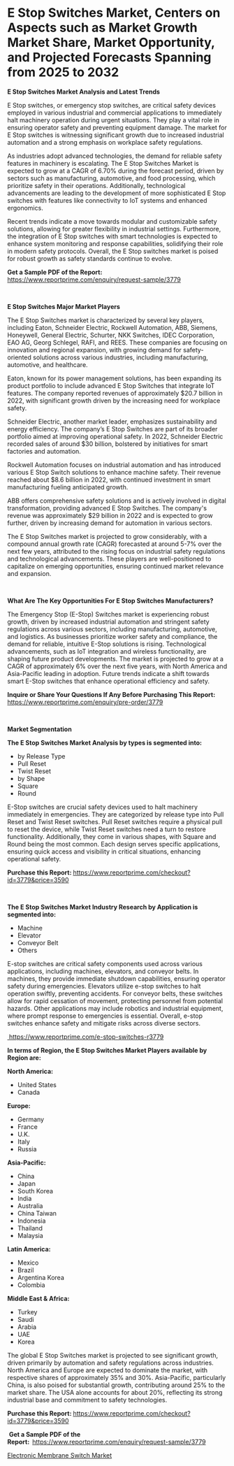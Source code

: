 <p><h1>E Stop Switches Market, Centers on Aspects such as Market Growth Market Share, Market Opportunity, and Projected Forecasts Spanning from 2025 to 2032</h1></p><p><strong>E Stop Switches Market Analysis and Latest Trends</strong></p>
<p><p>E Stop switches, or emergency stop switches, are critical safety devices employed in various industrial and commercial applications to immediately halt machinery operation during urgent situations. They play a vital role in ensuring operator safety and preventing equipment damage. The market for E Stop switches is witnessing significant growth due to increased industrial automation and a strong emphasis on workplace safety regulations.</p><p>As industries adopt advanced technologies, the demand for reliable safety features in machinery is escalating. The E Stop Switches Market is expected to grow at a CAGR of 6.70% during the forecast period, driven by sectors such as manufacturing, automotive, and food processing, which prioritize safety in their operations. Additionally, technological advancements are leading to the development of more sophisticated E Stop switches with features like connectivity to IoT systems and enhanced ergonomics.</p><p>Recent trends indicate a move towards modular and customizable safety solutions, allowing for greater flexibility in industrial settings. Furthermore, the integration of E Stop switches with smart technologies is expected to enhance system monitoring and response capabilities, solidifying their role in modern safety protocols. Overall, the E Stop switches market is poised for robust growth as safety standards continue to evolve.</p></p>
<p><strong>Get a Sample PDF of the Report:&nbsp;</strong> <a href="https://www.reportprime.com/enquiry/request-sample/3779?utm_campaign=3081&utm_medium=2&utm_source=Github&utm_content=ia&utm_term=18032025&utm_id=e-stop-switches">https://www.reportprime.com/enquiry/request-sample/3779</a></p>
<p>&nbsp;</p>
<p><strong>E Stop Switches Major Market Players</strong></p>
<p><p>The E Stop Switches market is characterized by several key players, including Eaton, Schneider Electric, Rockwell Automation, ABB, Siemens, Honeywell, General Electric, Schurter, NKK Switches, IDEC Corporation, EAO AG, Georg Schlegel, RAFI, and REES. These companies are focusing on innovation and regional expansion, with growing demand for safety-oriented solutions across various industries, including manufacturing, automotive, and healthcare.</p><p>Eaton, known for its power management solutions, has been expanding its product portfolio to include advanced E Stop Switches that integrate IoT features. The company reported revenues of approximately $20.7 billion in 2022, with significant growth driven by the increasing need for workplace safety.</p><p>Schneider Electric, another market leader, emphasizes sustainability and energy efficiency. The company’s E Stop Switches are part of its broader portfolio aimed at improving operational safety. In 2022, Schneider Electric recorded sales of around $30 billion, bolstered by initiatives for smart factories and automation.</p><p>Rockwell Automation focuses on industrial automation and has introduced various E Stop Switch solutions to enhance machine safety. Their revenue reached about $8.6 billion in 2022, with continued investment in smart manufacturing fueling anticipated growth.</p><p>ABB offers comprehensive safety solutions and is actively involved in digital transformation, providing advanced E Stop Switches. The company's revenue was approximately $29 billion in 2022 and is expected to grow further, driven by increasing demand for automation in various sectors.</p><p>The E Stop Switches market is projected to grow considerably, with a compound annual growth rate (CAGR) forecasted at around 5-7% over the next few years, attributed to the rising focus on industrial safety regulations and technological advancements. These players are well-positioned to capitalize on emerging opportunities, ensuring continued market relevance and expansion.</p></p>
<p>&nbsp;</p>
<p><strong>What Are The Key Opportunities For E Stop Switches Manufacturers?</strong></p>
<p><p>The Emergency Stop (E-Stop) Switches market is experiencing robust growth, driven by increased industrial automation and stringent safety regulations across various sectors, including manufacturing, automotive, and logistics. As businesses prioritize worker safety and compliance, the demand for reliable, intuitive E-Stop solutions is rising. Technological advancements, such as IoT integration and wireless functionality, are shaping future product developments. The market is projected to grow at a CAGR of approximately 6% over the next five years, with North America and Asia-Pacific leading in adoption. Future trends indicate a shift towards smart E-Stop switches that enhance operational efficiency and safety.</p></p>
<p><strong>Inquire or Share Your Questions If Any Before Purchasing This Report:</strong> <a href="https://www.reportprime.com/enquiry/pre-order/3779?utm_campaign=3081&utm_medium=2&utm_source=Github&utm_content=ia&utm_term=18032025&utm_id=e-stop-switches">https://www.reportprime.com/enquiry/pre-order/3779</a></p>
<p>&nbsp;</p>
<p><strong>Market Segmentation</strong></p>
<p><strong>The E Stop Switches Market Analysis by types is segmented into:</strong></p>
<p><ul><li>by Release Type</li><li>Pull Reset</li><li>Twist Reset</li><li>by Shape</li><li>Square</li><li>Round</li></ul></p>
<p><p>E-Stop switches are crucial safety devices used to halt machinery immediately in emergencies. They are categorized by release type into Pull Reset and Twist Reset switches. Pull Reset switches require a physical pull to reset the device, while Twist Reset switches need a turn to restore functionality. Additionally, they come in various shapes, with Square and Round being the most common. Each design serves specific applications, ensuring quick access and visibility in critical situations, enhancing operational safety.</p></p>
<p><strong>Purchase this Report:&nbsp;</strong><a href="https://www.reportprime.com/checkout?id=3779&price=3590&utm_campaign=3081&utm_medium=2&utm_source=Github&utm_content=ia&utm_term=18032025&utm_id=e-stop-switches">https://www.reportprime.com/checkout?id=3779&price=3590</a></p>
<p>&nbsp;</p>
<p><strong>The E Stop Switches Market Industry Research by Application is segmented into:</strong></p>
<p><ul><li>Machine</li><li>Elevator</li><li>Conveyor Belt</li><li>Others</li></ul></p>
<p><p>E-stop switches are critical safety components used across various applications, including machines, elevators, and conveyor belts. In machines, they provide immediate shutdown capabilities, ensuring operator safety during emergencies. Elevators utilize e-stop switches to halt operation swiftly, preventing accidents. For conveyor belts, these switches allow for rapid cessation of movement, protecting personnel from potential hazards. Other applications may include robotics and industrial equipment, where prompt response to emergencies is essential. Overall, e-stop switches enhance safety and mitigate risks across diverse sectors.</p></p>
<p><a href="https://www.reportprime.com/e-stop-switches-r3779?utm_campaign=3081&utm_medium=2&utm_source=Github&utm_content=ia&utm_term=18032025&utm_id=e-stop-switches">&nbsp;https://www.reportprime.com/e-stop-switches-r3779</a></p>
<p><strong>In terms of Region, the E Stop Switches Market Players available by Region are:</strong></p>
<p>
    <p> <strong> North America: </strong>
        <ul>
            <li>United States</li>
            <li>Canada</li>
        </ul>
        </p> 
    <p> <strong> Europe: </strong>
        <ul>
            <li>Germany</li>
            <li>France</li>
            <li>U.K.</li>
            <li>Italy</li>
            <li>Russia</li>
        </ul>
        </p> 
    <p> <strong> Asia-Pacific: </strong>
        <ul>
            <li>China</li>
            <li>Japan</li>
            <li>South Korea</li>
            <li>India</li>
            <li>Australia</li>
            <li>China Taiwan</li>
            <li>Indonesia</li>
            <li>Thailand</li>
            <li>Malaysia</li>
        </ul>
        </p> 
    <p> <strong> Latin America: </strong>
        <ul>
            <li>Mexico</li>
            <li>Brazil</li>
            <li>Argentina Korea</li>
            <li>Colombia</li>
        </ul>
        </p> 
    <p> <strong> Middle East & Africa: </strong>
        <ul>
            <li>Turkey</li>
            <li>Saudi</li>
            <li>Arabia</li>
            <li>UAE</li>
            <li>Korea</li>
        </ul>
    </p>
    </p>
<p><p>The global E Stop Switches market is projected to see significant growth, driven primarily by automation and safety regulations across industries. North America and Europe are expected to dominate the market, with respective shares of approximately 35% and 30%. Asia-Pacific, particularly China, is also poised for substantial growth, contributing around 25% to the market share. The USA alone accounts for about 20%, reflecting its strong industrial base and commitment to safety technologies.</p></p>
<p><strong>Purchase this Report: </strong><a href="https://www.reportprime.com/checkout?id=3779&price=3590&utm_campaign=3081&utm_medium=2&utm_source=Github&utm_content=ia&utm_term=18032025&utm_id=e-stop-switches">https://www.reportprime.com/checkout?id=3779&price=3590</a></p>
<p>&nbsp;<strong>Get a Sample PDF of the Report:&nbsp;&nbsp;</strong><a href="https://www.reportprime.com/enquiry/request-sample/3779?utm_campaign=3081&utm_medium=2&utm_source=Github&utm_content=ia&utm_term=18032025&utm_id=e-stop-switches">https://www.reportprime.com/enquiry/request-sample/3779</a></p>
<p><strong></strong></p>
<p><p><a href="https://github.com/mharielmesa/Market-Research-Report-List-5/blob/main/electronic-membrane-switch-market.md?utm_campaign=3081&utm_medium=2&utm_source=Github&utm_content=ia&utm_term=18032025&utm_id=e-stop-switches">Electronic Membrane Switch Market</a></p></p>